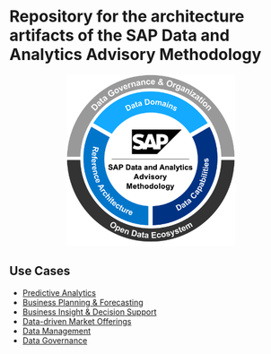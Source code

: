 # Repository for the architecture artifacts of the SAP Data and Analytics Advisory Methodology

<p align="center">
  <img src="images/data-analytics-meth-circle.svg" width="300"/>
</p>


## Use Cases

- [Predictive Analytics](predictive-analytics/README.md)
- [Business Planning & Forecasting](business-planning-and-forecasting/README.md)
- [Business Insight & Decision Support](business-insight-and-decision-support/README.md)
- [Data-driven Market Offerings](data-driven-market-offerings/README.md)
- [Data Management](data-management/README.md)
- [Data Governance](data-governance/README.md)